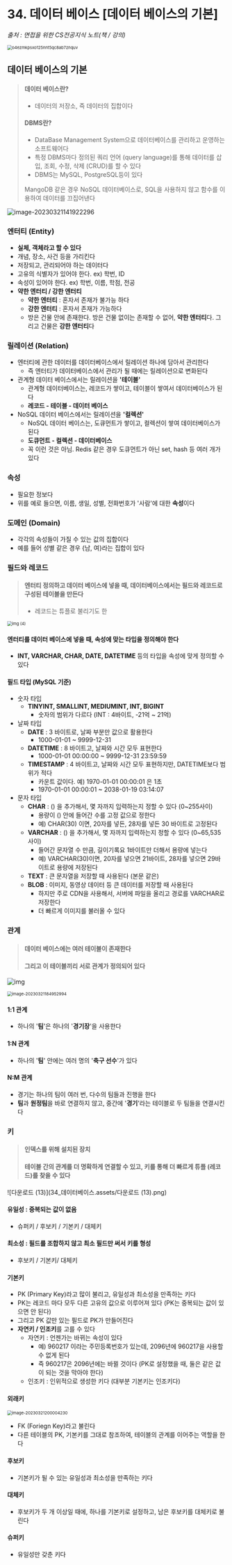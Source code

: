 # 34. 데이터 베이스 [데이터 베이스의 기본]

*출처 : 면접을 위한 CS전공지식 노트(책 / 강의)*



<img src="34_데이터베이스.assets/o4ezmkpsxo125nnt5qc8ab7znquv.png" alt="o4ezmkpsxo125nnt5qc8ab7znquv" style="zoom: 67%;" />

## 데이터 베이스의 기본

> #### 데이터 베이스란?
>
> - 데이터의 저장소, 즉 데이터의 집합이다
>
> #### DBMS란?
>
> - DataBase Management System으로 데이터베이스를 관리하고 운영하는 소프트웨어다
> - 특정 DBMS마다 정의된 쿼리 언어 (query language)를 통해 데이터를 삽입, 조회, 수정, 삭제 (CRUD)를 할 수 있다
> - DBMS는 MySQL, PostgreSQL등이 있다
>
> MangoDB 같은 경우 NoSQL 데이터베이스로, SQL을 사용하지 않고 함수를 이용하여 데이터를 끄집어낸다



![image-20230321141922296](34_데이터베이스.assets/image-20230321141922296.png)



### 엔터티 (Entity)

- **실체, 객체라고 할 수 있다**
- 개념, 장소, 사건 등을 가리킨다
- 저장되고, 관리되어야 하는 데이터다
- 고유의 식별자가 있어야 한다. ex) 학번, ID
- 속성이 있어야 한다. ex) 학번, 이름, 학점, 전공
- **약한 엔터티 / 강한 엔터티**
  - **약한 엔터티** : 혼자서 존재가 불가능 하다
  - **강한 엔터티** : 혼자서 존재가 가능하다
  - 방은 건물 안에 존재한다. 방은 건물 없이는 존재할 수 없어, **약한 엔터티**다. 그리고 건물은 **강한 엔터티**다



### 릴레이션 (Relation)

- 엔터티에 관한 데이터를 데이터베이스에서 릴레이션 하나에 담아서 관리한다
  - 즉 엔터티가 데이터베이스에서 관리가 될 때에는 릴레이션으로 변화된다
- 관계형 데이터 베이스에서는 릴레이션을 **'테이블'**
  - 관계형 데이터베이스는, 레코드가 쌓이고, 테이블이 쌓여서 데이터베이스가 된다
  - **레코드 - 테이블 - 데이터 베이스**
- NoSQL 데이터 베이스에서는 릴레이션을 **'컬렉션'**
  - NoSQL 데이터 베이스는, 도큐먼트가 쌓이고, 컬렉션이 쌓여 데이터베이스가 된다
  - **도큐먼트 - 컬렉션 - 데이터베이스**
  - 꼭 이런 것은 아님. Redis 같은 경우 도큐먼트가 아닌 set, hash 등 여러 개가 있다



### 속성

- 필요한 정보다
- 위를 예로 들으면, 이름, 생일, 성별, 전화번호가 '사람'에 대한 **속성**이다



### 도메인 (Domain)

- 각각의 속성들이 가질 수 있는 값의 집합이다
- 예를 들어 성별 같은 경우 {남, 여}라는 집합이 있다





### 필드와 레코드

> #### 엔터티 정의하고 데이터 베이스에 넣을 때, 데이터베이스에서는 필드와 레코드로 구성된 테이블을 만든다
>
> - 레코드는 튜플로 불리기도 한

<img src="34_데이터베이스.assets/img (4).png" alt="img (4)" style="zoom:67%;" />



#### 엔터티를 데이터 베이스에 넣을 때, 속성에 맞는 타입을 정의해야 한다

- **INT, VARCHAR, CHAR, DATE, DATETIME** 등의 타입을 속성에 맞게 정의할 수 있다



#### 필드 타입 (MySQL 기준)

- 숫자 타입
  - **TINYINT, SMALLINT, MEDIUMINT, INT, BIGINT**
    - 숫자의 범위가 다르다 (INT : 4바이트, -21억 ~ 21억)
- 날짜 타입
  - **DATE** : 3 바이트로, 날짜 부분만 값으로 활용한다 
    - 1000-01-01 ~ 9999-12-31
  - **DATETIME** : 8 바이트고, 날짜와 시간 모두 표현한다
    - 1000-01-01 00:00:00 ~ 9999-12-31 23:59:59
  - **TIMESTAMP** : 4 바이트고, 날짜와 시간 모두 표현하지만, DATETIME보다 범위가 적다
    - 카운트 값이다. 예) 1970-01-01 00:00:01 은 1초
    - 1970-01-01 00:00:01 ~ 2038-01-19 03:14:07
- 문자 타입
  - **CHAR** : () 을 추가해서, 몇 자까지 입력하는지 정할 수 있다 (0~255사이)
    - 용량이 () 안에 들어간 수를 고정 값으로 정한다
    - 예) CHAR(30) 이면, 20자를 넣든, 28자를 넣든 30 바이트로 고정된다
  - **VARCHAR** : () 을 추가해서, 몇 자까지 입력하는지 정할 수 있다  (0~65,535사이)
    - 들어간 문자열 수 만큼, 길이기록요 1바이트만 더해서 용량에 넣는다
    - 예) VARCHAR(30)이면, 20자를 넣으면 21바이트, 28자를 넣으면 29바이트로 용량에 저장된다
  - **TEXT** : 큰 문자열을 저장할 때 사용된다 (본문 같은)
  - **BLOB** : 이미지, 동영상 데이터 등 큰 데이터를 저장할 때 사용된다
    - 하지만 주로 CDN을 사용해서, 서버에 파일을 올리고 경로를 VARCHAR로 저장한다
    - 더 빠르게 이미지를 불러올 수 있다



### 관계

> #### 데이터 베이스에는 여러 테이블이 존재한다
>
> #### 그리고 이 테이블끼리 서로 관계가 정의되어 있다

![img](34_데이터베이스.assets/img.gif)



<img src="34_데이터베이스.assets/image-20230321184952994.png" alt="image-20230321184952994" style="zoom: 67%;" />



#### 1:1 관계

- 하나의 '**팀**'은 하나의 '**경기장**'을 사용한다



#### 1:N 관계

- 하나의 '**팀**' 안에는 여러 명의 '**축구 선수**'가 있다



#### N:M 관계

- 경기는 하나의 팀이 여러 번, 다수의 팀들과 진행을 한다
- **팀**과 **원정팀**을 바로 연결하지 않고, 중간에 '**경기**'라는 테이블로 두 팀들을 연결시킨다





### 키

> #### 인덱스를 위해 설치된 장치
>
> #### 테이블 간의 관계를 더 명확하게 연결할 수 있고, 키를 통해 더 빠르게 튜플 (레코드)를 찾을 수 있다

![다운로드 (13)](34_데이터베이스.assets/다운로드 (13).png)

#### 유일성 : 중복되는 값이 없음

- 슈퍼키 / 후보키 / 기본키 / 대체키



#### 최소성 : 필드를 조합하지 않고 최소 필드만 써서 키를 형성

- 후보키 / 기본키/ 대체키



#### 기본키

- PK (Primary Key)라고 많이 불리고, 유일성과 최소성을 만족하는 키다
- PK는 레코드 마다 모두 다른 고유의 값으로 이루어져 있다 (PK는 중복되는 값이 있으면 안 된다)
- 그리고 PK 값만 있는 필드로 PK가 만들어진다
- **자연키 / 인조키**를 고를 수 있다
  - 자연키 : 언젠가는 바뀌는 속성이 있다
    - 예) 960217 이라는 주민등록번호가 있는데, 2096년에 960217을 사용할 수 없게 된다
    - 즉 960217은 2096년에는 바뀔 것이다 (PK로 설정했을 때, 둘은 같은 값이 되는 것을 막아야 한다)
  - 인조키 : 인위적으로 생성한 키다 (대부분 기본키는 인조키다)



#### 외래키

<img src="34_데이터베이스.assets/image-20230321200004230.png" alt="image-20230321200004230" style="zoom:67%;" />

- FK (Foriegn Key)라고 불린다
- 다른 테이블의 PK, 기본키를 그대로 참조하여, 테이블의 관계를 이어주는 역할을 한다



#### 후보키

- 기본키가 될 수 있는 유일성과 최소성을 만족하는 키다



#### 대체키

- 후보키가 두 개 이상일 때에, 하나를 기본키로 설정하고, 남은 후보키를 대체키로 불린다



#### 슈퍼키

- 유일성만 갖춘 키다
